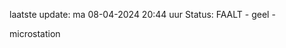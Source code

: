 laatste update: 
ma 08-04-2024 20:44   uur 
Status: FAALT - geel - 
<div class="service Y">microstation</div>
